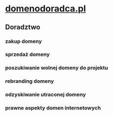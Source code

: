 # [domenodoradca.pl](https://www.domenodoradca.pl/)

## Doradztwo 

### zakup domeny

### sprzedaż domeny

### poszukiwanie wolnej domeny do projektu


### rebranding domeny


### odzyskiwanie utraconej domeny



### prawne aspekty domen internetowych

